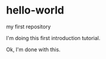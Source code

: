 # hello-world
my first repository

I'm doing this first introduction tutorial.

Ok, I'm done with this.

